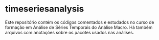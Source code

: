# timeseriesanalysis
Este repositório contém os códigos comentados e estudados no curso de formação em Análise de Séries Temporais do Análise Macro. Há também arquivos com anotações sobre os pacotes usados nas análises.
